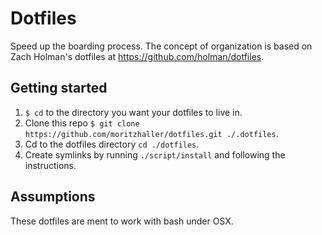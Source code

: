 # Dotfiles
Speed up the boarding process. The concept of organization is based on Zach Holman's dotfiles at https://github.com/holman/dotfiles.

## Getting started
1. `$ cd` to the directory you want your dotfiles to live in.
2. Clone this repo `$ git clone https://github.com/moritzhaller/dotfiles.git ./.dotfiles`.
3. Cd to the dotfiles directory `cd ./dotfiles`.
3. Create symlinks by running `./script/install` and following the instructions.

## Assumptions
These dotfiles are ment to work with bash under OSX.
